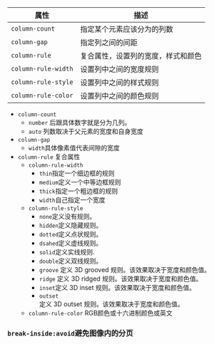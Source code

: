 | 属性                | 描述 |
| ------------------- | ---- |
| `column-count`      | 指定某个元素应该分为的列数     |
| `column-gap`        | 指定列之间的间距     |
| `column-rule`       | 复合属性，设置列的宽度，样式和颜色     |
| `column-rule-width` | 设置列中之间的宽度规则     |
| `column-rule-style` | 设置列中之间的样式规则    |
| `column-rule-color` | 设置列中之间的颜色规则   |

- `column-count` 
	- `number` 后跟具体数字就是分为几列。
	- `auto`  列数取决于父元素的宽度和自身宽度
- `column-gap` 
	- `width`具体像素值代表间隙的宽度
- `column-rule`  复合属性
	- `column-rule-width`
		- `thin`指定一个细边框的规则
		- `medium`定义一个中等边框规则
		- `thick`指定一个粗边框的规则
		- `width`自己指定一个宽度
	- `column-rule-style` 
		- `none`定义没有规则。
		- `hidden`定义隐藏规则。
		- `dotted`定义点状规则。
		- `dsahed`定义虚线规则。
		- `solid`定义实线规则.
		- `double`定义双线规则。
		- `groove`  定义 3D grooved 规则。该效果取决于宽度和颜色值。
		- `ridge`  定义 3D ridged 规则。该效果取决于宽度和颜色值。
		- `inset`定义 3D inset 规则。该效果取决于宽度和颜色值。
		- `outset`  
定义 3D outset 规则。该效果取决于宽度和颜色值。
	- `column-rule-color` RGB颜色或十六进制颜色或英文

### `break-inside:avoid`避免图像内的分页